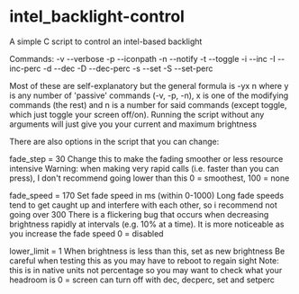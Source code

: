 # intel_backlight-control
A simple C script to control an intel-based backlight

Commands:
-v --verbose
-p --iconpath
-n --notify
-t --toggle
-i --inc
-I --inc-perc
-d --dec
-D --dec-perc
-s --set
-S --set-perc

Most of these are self-explanatory but the general formula is -yx n where y is any number of 'passive' commands (-v, -p, -n), x is one of the modifying commands (the rest) and n is a number for said commands (except toggle, which just toggle your screen off/on).
Running the script without any arguments will just give you your current and maximum brightness

There are also options in the script that you can change:

fade_step = 30
	Change this to make the fading smoother or less resource intensive
	Warning: when making very rapid calls (i.e. faster than you can press), I don't recommend going lower than this
	0 = smoothest, 100 = none

fade_speed = 170
	Set fade speed in ms (within 0-1000)
	Long fade speeds tend to get caught up and interfere with each other, so i recommend not going over 300
	There is a flickering bug that occurs when decreasing brightness rapidly at intervals (e.g. 10% at a time). It is more noticeable as you increase the fade speed
	0 = disabled

lower_limit = 1
	When brightness is less than this, set as new brightness
	Be careful when testing this as you may have to reboot to regain sight
	Note: this is in native units not percentage so you may want to check what your headroom is
	0 = screen can turn off with dec, decperc, set and setperc
